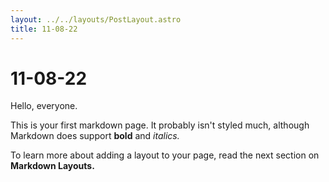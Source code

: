```yaml
---
layout: ../../layouts/PostLayout.astro
title: 11-08-22
---
```


# 11-08-22

Hello, everyone.

This is your first markdown page. It probably isn't styled much, although
Markdown does support **bold** and _italics._

To learn more about adding a layout to your page, read the next section on **Markdown Layouts.**